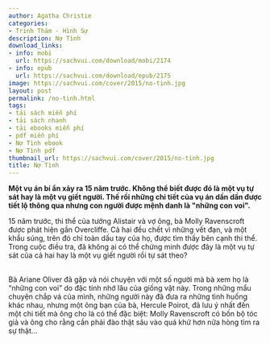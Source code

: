```yaml
---
author: Agatha Christie
categories:
- Trinh Thám - Hình Sự
description: Nợ Tình
download_links:
- info: mobi
  url: https://sachvui.com/download/mobi/2174
- info: epub
  url: https://sachvui.com/download/epub/2175
image: https://sachvui.com/cover/2015/no-tinh.jpg
layout: post
permalink: /no-tinh.html
tags:
- tải sách miễn phí
- tải sách nhanh
- tải ebooks miễn phí
- pdf miễn phí
- Nợ Tình ebook
- Nợ Tình pdf
thumbnail_url: https://sachvui.com/cover/2015/no-tinh.jpg
title: Nợ Tình
---
```


 <div class="item-desc text-justify"> <p><strong>Một vụ án bí ẩn xảy ra 15 năm trước. Không thể biết được đó là một vụ tự sát hay là một vụ giết người. Thế rồi những chi tiết của vụ án dần dần được tiết lộ thông qua nhưng con người được mệnh danh là "những con voi".</strong></p><p>15 năm trước, thi thể của tướng Alistair và vợ ông, bà Molly Ravenscroft được phát hiện gần Overcliffe. Cả hai đều chết vì những vết đạn, và một khẩu súng, trên đó chỉ toàn dấu tay của họ, được tìm thấy bên cạnh thi thể. Trong cuộc điều tra, đã không ai có thể chứng minh được đây là một vụ tự sát của cả hai hay là một vụ giết người rồi tự sát theo? </p><p><br>Bà Ariane Oliver đã gặp và nói chuyện với một số người mà bà xem họ là “những con voi” do đặc tính nhớ lâu của giống vật này. Trong những mẩu chuyện chắp vá của mình, những người này đã đưa ra những tình huống khác nhau, nhưng một ông bạn của bà, Hercule Poirot, đã lưu ý nhất đến một chi tiết mà ông cho là có thể đặc biệt: Molly Ravenscroft có bốn bộ tóc giả và ông cho rằng cần phải đào thật sâu vào quá khứ hơn nữa hòng tìm ra sự thật... </p> </div>